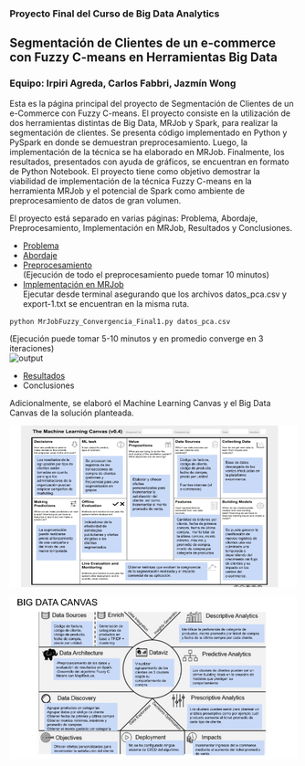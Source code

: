 ### Proyecto Final del Curso de Big Data Analytics
## Segmentación de Clientes de un e-commerce con Fuzzy C-means en Herramientas Big Data
### Equipo: Irpiri Agreda, Carlos Fabbri, Jazmín Wong

Esta es la página principal del proyecto de Segmentación de Clientes de un e-Commerce con Fuzzy C-means. El proyecto consiste en la utilización de dos herramientas distintas de Big Data, MRJob y Spark, para realizar la segmentación de clientes. Se presenta código implementado en Python y PySpark en donde se demuestran preprocesamiento. Luego, la implementación de la técnica se ha elaborado en MRJob. Finalmente, los resultados, presentados con ayuda de gráficos, se encuentran en formato de Python Notebook. El proyecto tiene como objetivo demostrar la viabilidad de implementación de la técnica Fuzzy C-means en la herramienta MRJob y el potencial de Spark como ambiente de preprocesamiento de datos de gran volumen.

El proyecto está separado en varias páginas: Problema, Abordaje, Preprocesamiento, Implementación en MRJob, Resultados y Conclusiones.

* [Problema](https://github.com/carlosfg97/segmentacionbda/blob/master/problem.md)  
* [Abordaje](https://github.com/carlosfg97/segmentacionbda/blob/master/approach.md)  
* [Preprocesamiento](https://databricks-prod-cloudfront.cloud.databricks.com/public/4027ec902e239c93eaaa8714f173bcfc/3386862589276283/2624492572576674/8818258603877920/latest.html?fbclid=IwAR29iGzDE_ctLSuMZ-CVruM1aZ_SO6pqTDpxVSCQRLs6zqc_dCblO6A8kN4)  
(Ejecución de todo el preprocesamiento puede tomar 10 minutos)  
* [Implementación en MRJob](https://github.com/carlosfg97/segmentacionbda/blob/master/code/MrJobFuzzy_Convergencia_Final1.py)  
Ejecutar desde terminal asegurando que los archivos datos_pca.csv y export-1.txt se encuentran en la misma ruta.
```
python MrJobFuzzy_Convergencia_Final1.py datos_pca.csv
```
(Ejecución puede tomar 5-10 minutos y en promedio converge en 3 iteraciones)  
![output](outputfmc.png)   
* [Resultados](https://databricks-prod-cloudfront.cloud.databricks.com/public/4027ec902e239c93eaaa8714f173bcfc/3386862589276283/2624492572576674/8818258603877920/latest.html?fbclid=IwAR29iGzDE_ctLSuMZ-CVruM1aZ_SO6pqTDpxVSCQRLs6zqc_dCblO6A8kN4)  
* Conclusiones  

Adicionalmente, se elaboró el Machine Learning Canvas y el Big Data Canvas de la solución planteada.

![ML Canvas](mlcanvas.png)
  
  
![BD Canvas](bdcanvas.png)
